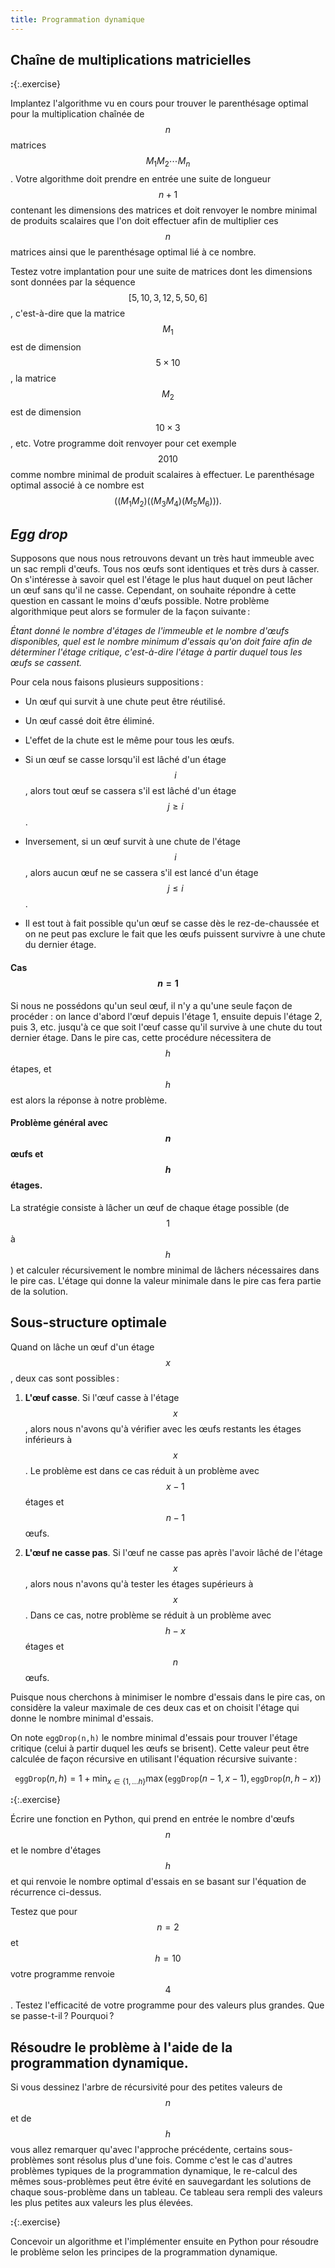 ```yaml
---
title: Programmation dynamique
---
```


## Chaîne de multiplications matricielles

**:**{:.exercise} 

Implantez l'algorithme vu en cours pour trouver le parenthésage optimal pour la multiplication chaînée de $$n$$ matrices $$M_1M_2\cdots M_n$$. Votre algorithme doit prendre en entrée une suite de longueur $$n+1$$ contenant les dimensions des matrices et doit renvoyer le nombre minimal de produits scalaires que l'on doit effectuer afin de multiplier ces $$n$$ matrices ainsi que le parenthésage optimal lié à ce nombre.

Testez votre implantation pour une suite de matrices dont les dimensions sont données par la séquence $$[5, 10, 3, 12, 5, 50, 6]$$, c'est-à-dire que la matrice $$M_1$$ est de dimension $$5 \times 10$$, la matrice $$M_2$$ est de dimension $$10 \times 3$$, etc. Votre programme doit renvoyer pour cet exemple $$2010$$ comme nombre minimal de produit scalaires à effectuer. Le parenthésage optimal associé à ce nombre est $$((M_1M_2)((M_3M_4)(M_5M_6))).$$

## *Egg drop*

Supposons que nous nous retrouvons devant un très haut immeuble avec un sac rempli d'œufs. Tous nos œufs sont identiques et très durs à casser. On s'intéresse à savoir quel est l'étage le plus haut duquel on peut lâcher un œuf sans qu'il ne casse. Cependant, on souhaite répondre à cette question en cassant le moins d'œufs possible. Notre problème algorithmique peut alors se formuler de la façon suivante : 

*Étant donné le nombre d'étages de l'immeuble et le nombre d'œufs disponibles, quel est le nombre minimum d'essais qu'on doit faire afin de déterminer l'étage critique, c'est-à-dire l'étage à partir duquel tous les œufs se cassent.*

Pour cela nous faisons plusieurs suppositions :

* Un œuf qui survit à une chute peut être réutilisé.

* Un œuf cassé doit être éliminé.

* L'effet de la chute est le même pour tous les œufs.

* Si un œuf se casse lorsqu'il est lâché d'un étage $$i$$, alors tout œuf se cassera s'il est lâché d'un étage $$j \ge i$$.

* Inversement, si un œuf survit à une chute de l'étage $$i$$, alors aucun œuf ne se cassera s'il est lancé d'un étage $$j \leq i$$.

* Il est tout à fait possible qu'un œuf se casse dès le rez-de-chaussée et on ne peut pas exclure le fait que les œufs puissent survivre à une chute du dernier étage.


#### Cas $$n = 1$$

Si nous ne possédons qu'un seul œuf, il n'y a qu'une seule façon de procéder : on lance d'abord l'œuf depuis l'étage 1, ensuite depuis l'étage 2, puis 3, etc. jusqu'à ce que soit l'œuf casse qu'il survive à une chute du tout dernier étage. Dans le pire cas, cette procédure nécessitera de $$h$$ étapes, et $$h$$ est alors la réponse à notre problème.

#### Problème général avec $$n$$ œufs et $$h$$ étages.

La stratégie consiste à lâcher un œuf de chaque étage possible (de $$1$$ à $$h$$) et calculer récursivement le nombre minimal de lâchers nécessaires dans le pire cas. L'étage qui donne la valeur minimale dans le pire cas fera partie de la solution.

## Sous-structure optimale

Quand on lâche un œuf d'un étage $$x$$, deux cas sont possibles :

1. **L'œuf casse**. Si l'œuf casse à l'étage $$x$$, alors nous n'avons qu'à vérifier avec les œufs restants les étages inférieurs à $$x$$. Le problème est dans ce cas réduit à un problème avec $$x-1$$ étages et $$n-1$$ œufs.

2. **L'œuf ne casse pas**. Si l'œuf ne casse pas après l'avoir lâché de l'étage $$x$$, alors nous n'avons qu'à tester les étages supérieurs à $$x$$. Dans ce cas, notre problème se réduit à un problème avec $$h-x$$ étages et $$n$$ œufs.

Puisque nous cherchons à minimiser le nombre d'essais dans le pire cas, on considère la valeur maximale de ces deux cas et on choisit l'étage qui donne le nombre minimal d'essais.

On note `eggDrop(n,h)` le nombre minimal d'essais pour trouver l'étage critique (celui à partir duquel les œufs se brisent). Cette valeur peut être calculée de façon récursive en utilisant l'équation récursive suivante :

$$\mathtt{eggDrop}(n,h) = 1 + \min_{x \in \{1, \dots h\}} \max(\mathtt{eggDrop}(n-1, x-1), \mathtt{eggDrop}(n, h-x)) $$ 


**:**{:.exercise} 

Écrire une fonction en Python, qui prend en entrée le nombre d'œufs $$n$$ et le nombre d'étages $$h$$ et qui renvoie le nombre optimal d'essais en se basant sur l'équation de récurrence ci-dessus.

Testez que pour $$n = 2$$ et $$h = 10$$ votre programme renvoie $$4$$. Testez l'efficacité de votre programme pour des valeurs plus grandes. Que se passe-t-il ? Pourquoi ? 

## Résoudre le problème à l'aide de la programmation dynamique. 

Si vous dessinez l'arbre de récursivité pour des petites valeurs de $$n$$ et de $$h$$ vous allez remarquer qu'avec l'approche précédente, certains sous-problèmes sont résolus plus d'une fois. Comme c'est le cas d'autres problèmes typiques de la programmation dynamique, le re-calcul des mêmes sous-problèmes peut être évité en sauvegardant les solutions de chaque sous-problème dans un tableau. Ce tableau sera rempli des valeurs les plus petites aux valeurs les plus élevées. 

**:**{:.exercise}

Concevoir un algorithme et l'implémenter ensuite en Python pour résoudre le problème selon les principes de la programmation dynamique.
